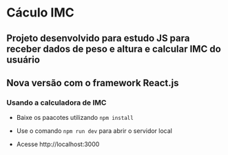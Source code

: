 # Cáculo IMC 

## Projeto desenvolvido para estudo JS para receber dados de peso e altura e calcular IMC do usuário

## Nova versão com o framework React.js

### Usando a calculadora de IMC

* Baixe os paacotes utilizando `npm install`

* Use o comando `npm run dev` para abrir o servidor local

* Acesse http://localhost:3000
